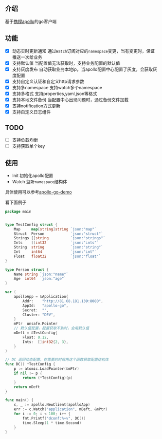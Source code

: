 ## 介绍
基于[携程apollo](https://www.apolloconfig.com/)的go客户端

## 功能

- [x] 动态实时更新通知 通过`Watch`订阅对应的`namespace`变更，当有变更时，保证推送一次给业务
- [x] 支持默认值 当配置值无法获取时，支持业务配置的默认值
- [x] 支持灰度发布 自动获取业务本地ip，当apollo配置中心配置了灰度，会获取灰度配置
- [x] 支持自定义认证和自定义http请求参数
- [x] 支持多namespace 支持watch多个namespace
- [x] 支持多格式 支持properties,yaml,json等格式
- [x] 支持本地文件备份 当配置中心出现问题时，通过备份文件加载
- [x] 支持notification方式更新
- [x] 支持自定义日志组件

## TODO
- [ ] 支持负载均衡
- [ ] 支持获取单个key

## 使用

- Init 初始化apollo配置
- Watch 监听`namespace`结构体

具体使用可以参考[apollo-go-demo](https://github.com/xnzone/apollo-go-demo)

看下面例子

```go
package main


type TestConfig struct {
	Map     map[string]string `json:"map"`
	Struct  Person            `json:"struct"`
	Strings []string          `json:"strings"`
	Ints    []int32           `json:"ints"`
	String  string            `json:"string"`
	Int     int64             `json:"int"`
	Float   float32           `json:"float"`
}

type Person struct {
	Name string `json:"name"`
	Age  int64  `json:"age"`
}

var (
	apolloApp = &Application{
		Addr:    "http://81.68.181.139:8080",
		AppId:   "apollo-go",
		Secret:  "",
		Cluster: "DEV",
	}
	mPtr  unsafe.Pointer
    // 默认值配置，配置获取不到时，会用默认值
	mDeft = &TestConfig{
		Float: 0.12,
		Ints:  []int32{2, 3},
	}
)

// DC 返回动态配置，在需要的时候用这个函数获取配置结构体
func DC() *TestConfig {
	p := atomic.LoadPointer(&mPtr)
	if nil != p {
		return (*TestConfig)(p)
	}
	return mDeft
}

func main() {
    c, _ := apollo.NewClient(apolloApp)
	err := c.Watch("application", mDeft, &mPtr)
    for i := 0; i < 100; i++ {
        fmt.Printf("dconf:%+v", DC())
        time.Sleep(1 * time.Second)
    }
}
```
